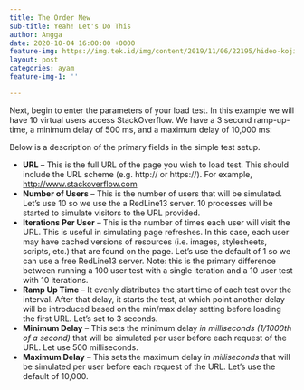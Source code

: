 ```yaml
---
title: The Order New
sub-title: Yeah! Let's Do This
author: Angga
date: 2020-10-04 16:00:00 +0000
feature-img: https://img.tek.id/img/content/2019/11/06/22195/hideo-kojima-ingin-kojima-productions-memproduksi-film-IEbQw4uHUT.jpg
layout: post
categories: ayam
feature-img-1: ''

---
```

Next, begin to enter the parameters of your load test. In this example we will have 10 virtual users access StackOverflow. We have a 3 second ramp-up-time, a minimum delay of 500 ms, and a maximum delay of 10,000 ms:

Below is a description of the primary fields in the simple test setup.

* **URL** – This is the full URL of the page you wish to load test. This should include the URL scheme (e.g. http:// or https://). For example, http://www.stackoverflow.com
* **Number of Users** – This is the number of users that will be simulated. Let’s use 10 so we use the a RedLine13 server. 10 processes will be started to simulate visitors to the URL provided.
* **Iterations Per User** – This is the number of times each user will visit the URL. This is useful in simulating page refreshes. In this case, each user may have cached versions of resources (i.e. images, stylesheets, scripts, etc.) that are found on the page. Let’s use the default of 1 so we can use a free RedLine13 server. Note: this is the primary difference between running a 100 user test with a single iteration and a 10 user test with 10 iterations.
* **Ramp Up Time** – It evenly distributes the start time of each test over the interval. After that delay, it starts the test, at which point another delay will be introduced based on the min/max delay setting before loading the first URL. Let’s set to 3 seconds.
* **Minimum Delay** – This sets the minimum delay _in milliseconds (1/1000th of a second)_ that will be simulated per user before each request of the URL. Let use 500 milliseconds.
* **Maximum Delay** – This sets the maximum delay _in milliseconds_ that will be simulated per user before each request of the URL. Let’s use the default of 10,000.